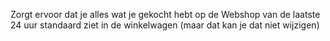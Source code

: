 Zorgt ervoor dat je alles wat je gekocht hebt op de Webshop van de laatste 24 uur standaard ziet in de winkelwagen (maar dat kan je dat niet wijzigen)